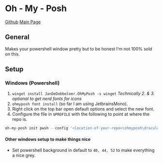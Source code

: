 # Oh - My - Posh
[Github](https://github.com/jandedobbeleer/oh-my-posh)
[Main Page](https://ohmyposh.dev/)

## General
Makes your powershell window pretty but to be honest I'm not 100% sold on this.

## Setup

### Windows (Powershell)
1. `winget install JanDeDobbeleer.OhMyPosh -s winget`
*Technically 2. & 3. optional to get nerd fonts for icons*
2. `ohmyposh font install` (so far I am using JetbrainsMono).
3. Right click on the top bar open default options and select the new font.
4. Configure the file in `$PROFILE` with the following to point at where the repo is.
```powershell
oh-my-posh init pwsh --config '<location-of-your-repo>\ohmyposh\draculaXonehalf.omp.json' | Invoke-Expression
```

#### Other windows setup to make things nice
- Set powershell background in default to `40, 44, 52` to make everything a nice grey.
